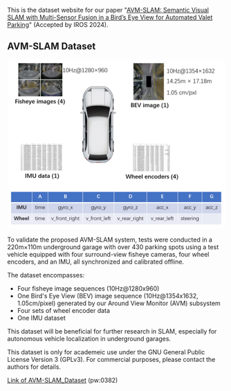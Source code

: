 This is the dataset website for our paper "[AVM-SLAM: Semantic Visual SLAM with Multi-Sensor Fusion in a Bird’s Eye View for Automated Valet Parking](https://arxiv.org/abs/2309.08180)" (Accepted by IROS 2024).


## AVM-SLAM Dataset

![Dateset Infomation](img/information.png)

To validate the proposed AVM-SLAM system, tests were conducted in a 220m×110m underground garage with over 430 parking spots using a test vehicle equipped with four surround-view fisheye cameras, four wheel encoders, and an IMU, all synchronized and calibrated offline.

The dataset encompasses:
- Four fisheye image sequences (10Hz@1280x960)
- One Bird's Eye View (BEV) image sequence (10Hz@1354x1632, 1.05cm/pixel) generated by our Around View Monitor (AVM) subsystem
- Four sets of wheel encoder data
- One IMU dataset

This dataset will be beneficial for further research in SLAM, especially for autonomous vehicle localization in underground garages. 

This dataset is only for academeic use under the GNU General Public License Version 3 (GPLv3). For commercial purposes, please contact the authors for details.

[Link of AVM-SLAM_Dataset](https://pan.baidu.com/s/1Pt_nrTBDTVunYIGL4snMMg)
(pw:0382)
